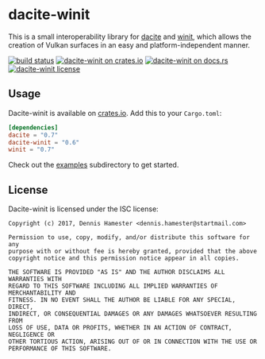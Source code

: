 # dacite-winit

This is a small interoperability library for [dacite] and [winit], which allows the creation of
Vulkan surfaces in an easy and platform-independent manner.

[dacite]: https://gitlab.com/dennis-hamester/dacite/tree/master/dacite
[winit]: https://github.com/tomaka/winit

[![build status](https://gitlab.com/dennis-hamester/dacite/badges/master/build.svg)](https://gitlab.com/dennis-hamester/dacite)
[![dacite-winit on crates.io](https://img.shields.io/crates/v/dacite-winit.svg)](https://crates.io/crates/dacite-winit)
[![dacite-winit on docs.rs](https://docs.rs/dacite-winit/badge.svg)](https://docs.rs/dacite-winit)
[![dacite-winit license](https://img.shields.io/badge/license-ISC-blue.svg)](LICENSE)

## Usage

Dacite-winit is available on [crates.io]. Add this to your `Cargo.toml`:

```toml
[dependencies]
dacite = "0.7"
dacite-winit = "0.6"
winit = "0.7"
```

Check out the [examples] subdirectory to get started.

[crates.io]: https://crates.io/crates/dacite-winit
[examples]: https://gitlab.com/dennis-hamester/dacite/tree/master/examples

## License

Dacite-winit is licensed under the ISC license:

```
Copyright (c) 2017, Dennis Hamester <dennis.hamester@startmail.com>

Permission to use, copy, modify, and/or distribute this software for any
purpose with or without fee is hereby granted, provided that the above
copyright notice and this permission notice appear in all copies.

THE SOFTWARE IS PROVIDED "AS IS" AND THE AUTHOR DISCLAIMS ALL WARRANTIES WITH
REGARD TO THIS SOFTWARE INCLUDING ALL IMPLIED WARRANTIES OF MERCHANTABILITY AND
FITNESS. IN NO EVENT SHALL THE AUTHOR BE LIABLE FOR ANY SPECIAL, DIRECT,
INDIRECT, OR CONSEQUENTIAL DAMAGES OR ANY DAMAGES WHATSOEVER RESULTING FROM
LOSS OF USE, DATA OR PROFITS, WHETHER IN AN ACTION OF CONTRACT, NEGLIGENCE OR
OTHER TORTIOUS ACTION, ARISING OUT OF OR IN CONNECTION WITH THE USE OR
PERFORMANCE OF THIS SOFTWARE.
```
